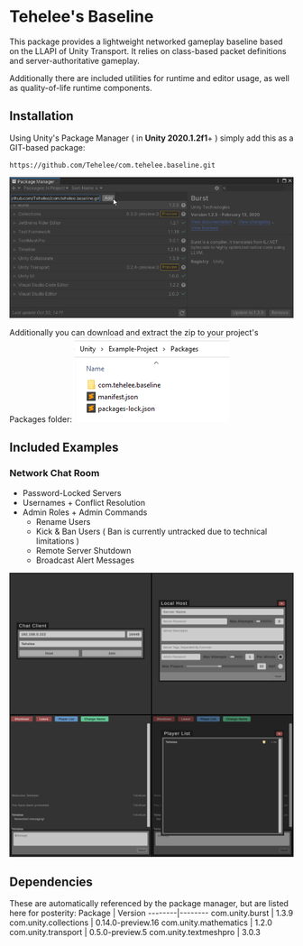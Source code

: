 # Tehelee's Baseline

This package provides a lightweight networked gameplay baseline based on the LLAPI of Unity Transport.
It relies on class-based packet definitions and server-authoritative gameplay.

Additionally there are included utilities for runtime and editor usage, as well as quality-of-life runtime components.

## Installation

Using Unity's Package Manager ( in **Unity 2020.1.2f1**+ ) simply add this as a GIT-based package:
```
https://github.com/Tehelee/com.tehelee.baseline.git
```
![Package Manager - Add GIT Package](/.Github/PackageManager_Add-Through-GIT.png)

Additionally you can download and extract the zip to your project's Packages folder:
![Package Manager - Add ZIP Package](/.Github/PackageManager_Add-Through-Zip.png)

## Included Examples

### Network Chat Room
* Password-Locked Servers
* Usernames + Conflict Resolution
* Admin Roles + Admin Commands
  * Rename Users
  * Kick & Ban Users ( Ban is currently untracked due to technical limitations )
  * Remote Server Shutdown
  * Broadcast Alert Messages

![Example Chat Room](/.Github/Example_Chat-Room.png)

## Dependencies

These are automatically referenced by the package manager, but are listed here for posterity:
Package | Version
--------|--------
com.unity.burst | 1.3.9
com.unity.collections | 0.14.0-preview.16
com.unity.mathematics | 1.2.0
com.unity.transport | 0.5.0-preview.5
com.unity.textmeshpro | 3.0.3
